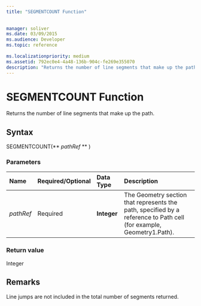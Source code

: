 ```yaml
---
title: "SEGMENTCOUNT Function"
 
 
manager: soliver
ms.date: 03/09/2015
ms.audience: Developer
ms.topic: reference
 
ms.localizationpriority: medium
ms.assetid: 792ec0e4-4a48-136b-904c-fe269e355070
description: "Returns the number of line segments that make up the path."
---
```


# SEGMENTCOUNT Function

Returns the number of line segments that make up the path.
  
## Syntax

SEGMENTCOUNT(** *pathRef* ** ) 
  
### Parameters

|**Name**|**Required/Optional**|**Data Type**|**Description**|
|:-----|:-----|:-----|:-----|
| _pathRef_ <br/> |Required  <br/> |**Integer** <br/> |The Geometry section that represents the path, specified by a reference to Path cell (for example, Geometry1.Path). |
   
### Return value

Integer
  
## Remarks

Line jumps are not included in the total number of segments returned.
  

